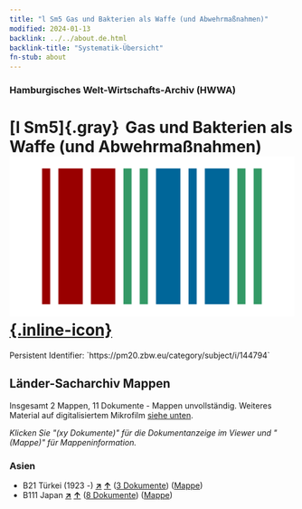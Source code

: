 ```yaml
---
title: "l Sm5 Gas und Bakterien als Waffe (und Abwehrmaßnahmen)"
modified: 2024-01-13
backlink: ../../about.de.html
backlink-title: "Systematik-Übersicht"
fn-stub: about
---
```


### Hamburgisches Welt-Wirtschafts-Archiv (HWWA)

# [l Sm5]{.gray}&#8201; Gas und Bakterien als Waffe (und Abwehrmaßnahmen) &#160; [![Wikidata](/images/Wikidata-logo.svg "Wikidata"){.inline-icon}](http://www.wikidata.org/entity/Q104700210)

<div class="hint">Persistent Identifier: `https://pm20.zbw.eu/category/subject/i/144794`</div>







## Länder-Sacharchiv Mappen






Insgesamt 2 Mappen, 11 Dokumente - Mappen unvollständig. Weiteres Material auf digitalisiertem Mikrofilm [siehe unten](#filmsections).

_Klicken Sie "(xy Dokumente)" für die Dokumentanzeige im Viewer und "(Mappe)" für Mappeninformation._




### Asien

- B21 Türkei (1923 -) [**&nearr;**](../../../geo/i/141111/about.de.html "Türkei (1923 -) (alle Mappen)") [**&uarr;**](../../../geo/about.de.html#B21 "Ländersystematik") (<a href="https://pm20.zbw.eu/iiifview/folder/sh/141111,144794" title="über: Türkei (1923 -) : Gas und Bakterien als Waffe (und Abwehrmaßnahmen)" target="_blank">3 Dokumente</a>) ([Mappe](../../../../folder/sh/1411xx/141111/1447xx/144794/about.de.html))
- B111 Japan [**&nearr;**](../../../geo/i/141272/about.de.html "Japan (alle Mappen)") [**&uarr;**](../../../geo/about.de.html#B111 "Ländersystematik") (<a href="https://pm20.zbw.eu/iiifview/folder/sh/141272,144794" title="über: Japan : Gas und Bakterien als Waffe (und Abwehrmaßnahmen)" target="_blank">8 Dokumente</a>) ([Mappe](../../../../folder/sh/1412xx/141272/1447xx/144794/about.de.html))



<a id="filmsections" />













